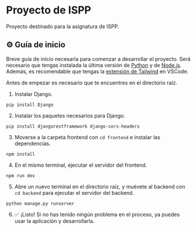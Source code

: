 # Proyecto de ISPP

Proyecto destinado para la asignatura de ISPP.

## ⚙ Guía de inicio

Breve guía de inicio necesaria para comenzar a desarrollar el proyecto. Será necesario que tengas instalada la última versión de [Python](https://www.python.org/downloads/) y de [Node.js](https://docs.npmjs.com/downloading-and-installing-node-js-and-npm). Además, es recomendable que tengas la [extensión de Tailwind](https://marketplace.visualstudio.com/items?itemName=bradlc.vscode-tailwindcss) en VSCode.

Antes de empezar es necesario que te encuentres en el directorio raíz. 

1. Instalar Django.
```
pip install Django
```
2. Instalar los paquetes necesarios para Django.
```
pip install djangorestframework django-cors-headers
```
3. Moverse a la carpeta frontend con `cd frontend` e instalar las dependencias.
```
npm install
```
4. En el mismo terminal, ejecutar el servidor del frontend.
```
npm run dev
```
5. Abre un nuevo terminal en el directorio raíz, y muévete al backend con `cd backend` para ejecutar el servidor del backend.
```
python manage.py runserver
```
6. ✅ ¡Listo! Si no has tenido ningún problema en el proceso, ya puedes usar la aplicación y desarrollarla.